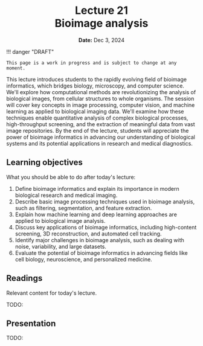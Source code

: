 <h1 align="center">
<b>Lecture 21</b><br>
Bioimage analysis
</h1>
<p align="center">
<b>Date:</b> Dec 3, 2024
</p>

!!! danger "DRAFT"

    This page is a work in progress and is subject to change at any moment.

This lecture introduces students to the rapidly evolving field of bioimage informatics, which bridges biology, microscopy, and computer science. We'll explore how computational methods are revolutionizing the analysis of biological images, from cellular structures to whole organisms. The session will cover key concepts in image processing, computer vision, and machine learning as applied to biological imaging data. We'll examine how these techniques enable quantitative analysis of complex biological processes, high-throughput screening, and the extraction of meaningful data from vast image repositories. By the end of the lecture, students will appreciate the power of bioimage informatics in advancing our understanding of biological systems and its potential applications in research and medical diagnostics.

## Learning objectives

What you should be able to do after today's lecture:

1.  Define bioimage informatics and explain its importance in modern biological research and medical imaging.
2.  Describe basic image processing techniques used in bioimage analysis, such as filtering, segmentation, and feature extraction.
3.  Explain how machine learning and deep learning approaches are applied to biological image analysis.
4.  Discuss key applications of bioimage informatics, including high-content screening, 3D reconstruction, and automated cell tracking.
5.  Identify major challenges in bioimage analysis, such as dealing with noise, variability, and large datasets.
6.  Evaluate the potential of bioimage informatics in advancing fields like cell biology, neuroscience, and personalized medicine.

## Readings

Relevant content for today's lecture.

TODO:

## Presentation

TODO:
